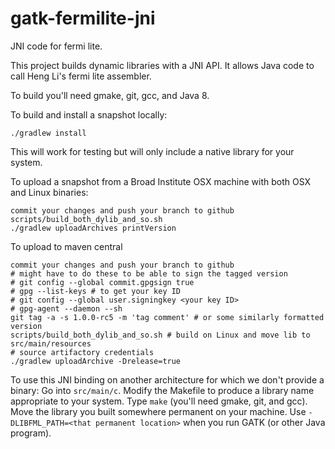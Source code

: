 # gatk-fermilite-jni
JNI code for fermi lite.

This project builds dynamic libraries with a JNI API.
It allows Java code to call Heng Li's fermi lite assembler.

To build you'll need gmake, git, gcc, and Java 8.

To build and install a snapshot locally:

```
./gradlew install
```

This will work for testing but will only include a native library for your system.

To upload a snapshot from a Broad Institute OSX machine with both OSX and Linux binaries:
```
commit your changes and push your branch to github
scripts/build_both_dylib_and_so.sh
./gradlew uploadArchives printVersion
```

To upload to maven central
```
commit your changes and push your branch to github
# might have to do these to be able to sign the tagged version
# git config --global commit.gpgsign true
# gpg --list-keys # to get your key ID
# git config --global user.signingkey <your key ID>
# gpg-agent --daemon --sh
git tag -a -s 1.0.0-rc5 -m 'tag comment' # or some similarly formatted version
scripts/build_both_dylib_and_so.sh # build on Linux and move lib to src/main/resources
# source artifactory credentials
./gradlew uploadArchive -Drelease=true
```

To use this JNI binding on another architecture for which we don't provide a binary:
  Go into ```src/main/c```.
  Modify the Makefile to produce a library name appropriate to your system.
  Type ```make``` (you'll need gmake, git, and gcc).
  Move the library you built somewhere permanent on your machine.
  Use ```-DLIBFML_PATH=<that permanent location>``` when you run GATK (or other Java program).
